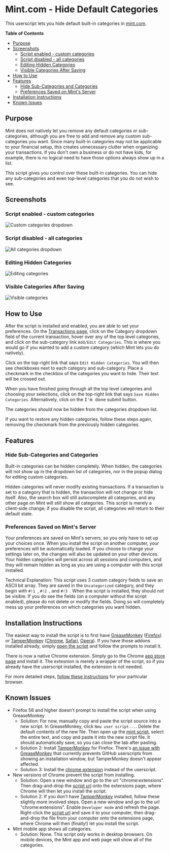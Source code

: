 
# Mint.com - Hide Default Categories
This userscript lets you hide default built-in categories in [mint.com](https://www.mint.com).

[//]: # "*generated with [DocToc](http://doctoc.herokuapp.com/)*"
**Table of Contents** 
- [Purpose](#purpose)
- [Screenshots](#screenshots)
	- [Script enabled - custom categories](#script-enabled---custom-categories)
	- [Script disabled - all categories](#script-disabled---all-categories)
	- [Editing Hidden Categories](#editing-hidden-categories)
	- [Visible Categories After Saving](#visible-categories-after-saving)
- [How to Use](#how-to-use)
- [Features](#features)
	- [Hide Sub-Categories and Categories](#hide-sub-categories-and-categories)
	- [Preferences Saved on Mint's Server](#preferences-saved-on-mints-server)
- [Installation Instructions](#installation-instructions)
- [Known Issues](#known-issues)

## Purpose
Mint does not natively let you remove any default categories or sub-categories, although you are free to add and remove any custom sub-categories you want. Since many built-in categories may not be applicable to your financial setup, this creates unnecessary clutter when organizing your transactions. If you don't own a business or do not have kids, for example, there is no logical need to have those options always show up in a list.

This script gives you control over these built-in categories. You can hide any sub-categories and even top-level categories that you do not wish to see.

## Screenshots
[custom]:  https://raw.githubusercontent.com/schrauger/mint.com-customize-default-categories/master/images/dropdown-custom.png?raw=true "Customized visible categories"
[all]:     https://raw.githubusercontent.com/schrauger/mint.com-customize-default-categories/master/images/dropdown-all.png?raw=true "All categories shown"
[editing]: https://raw.githubusercontent.com/schrauger/mint.com-customize-default-categories/master/images/category-edit.png?raw=true "Editing hidden categories"
[visible]: https://raw.githubusercontent.com/schrauger/mint.com-customize-default-categories/master/images/category-view.png?raw=true "Customized visible categories"

### Script enabled - custom categories
![Custom categories dropdown][custom]

### Script disabled - all categories
![All categories dropdown][all]

### Editing Hidden Categories
![Editing categories][editing]

### Visible Categories After Saving
![Visible categories][visible]

## How to Use
After the script is installed and enabled, you are able to set your preferences. On the [Transactions page](https://wwws.mint.com/transaction.event), click on the Category dropdown field of the current transaction, hover over any of the top level categories, and click on the sub-category link `Add/Edit Categories`. This is where you would go if you wanted to add a custom category (which Mint lets you do natively).

Click on the top-right link that says `Edit Hidden Categories`. You will then see checkboxes next to each category and sub-category. Place a checkmark in the checkbox of the categories you want to hide. Their text will be crossed out. 

When you have finished going through all the top level categories and choosing your selections, click on the top-right link that says `Save Hidden Categories`. Alternatively, click on the <kbd>I'm done</kbd> submit button.

The categories should now be hidden from the categories dropdown list.

If you want to restore any hidden categories, follow these steps again, removing the checkmark from the previously hidden categories. 

## Features
### Hide Sub-Categories and Categories
Built-in categories can be hidden completely. When hidden, the categories will not show up in the dropdown list of categories, nor in the popup dialog for editing custom categories.

Hidden categories will never modify existing transactions. If a transaction is set to a category that is hidden, the transaction will not change or hide itself. Also, the search box will still autocomplete all categories, and any other page on Mint will still show all categories. This script is merely a client-side change; if you disable the script, all categories will return to their default state.

### Preferences Saved on Mint's Server
Your preferences are saved on Mint's servers, so you only have to set up your choices once. When you install the script on another computer, your preferences will be automatically loaded. If you choose to change your settings later on, the changes will also be updated on your other devices. Your hidden categories will persist across all sessions and computers, and they will remain hidden as long as you are using a computer with this script installed.

Technical Explanation: This script uses 3 custom category fields to save an ASCII bit array. They are saved in the `Uncategorized` category, and they begin with `#!1 `, `#!2 `, and `#!3 `. When the script is installed, they should not be visible. If you do see the fields (on a computer without the script enabled), please do not delete or modify the fields. Doing so will completely mess up your preferences on which categories you want hidden.

## Installation Instructions

The easiest way to install the script is to first have [GreaseMonkey][greasemonkey] ([Firefox][gm_firefox]) or [TamperMonkey][tampermonkey] ([Chrome][tm_chrome], [Safari][tm_safari], [Opera][tm_opera]). If you have those addons installed already, simply [open the script][script] and follow the prompts to install it.

There is now a native Chrome extension. Simply go to the Chrome [app store page][chrome_app_url] and install it. The extesnion is merely a wrapper of the script, so if you already have the userscript installed, the extension is not needed.

For more detailed steps, [follow these instructions][instructions] for your particular browser.

[greasemonkey]: http://www.greasespot.net/
[gm_firefox]: https://addons.mozilla.org/en-us/firefox/addon/greasemonkey/
[tampermonkey]: https://tampermonkey.net/index.php
[tm_chrome]: https://chrome.google.com/webstore/detail/tampermonkey/dhdgffkkebhmkfjojejmpbldmpobfkfo
[tm_safari]: https://tampermonkey.net/index.php?ext=dhdg&browser=safari
[tm_opera]: https://addons.opera.com/en/extensions/details/tampermonkey-beta/
[script]: https://github.com/schrauger/mint.com-customize-default-categories/raw/master/mint.com_customize_default_categories.user.js
[instructions]: http://stackapps.com/tags/script/info
[greasemonkey_issue]: https://github.com/greasemonkey/greasemonkey/issues/2631
[chrome_app_url]: https://chrome.google.com/webstore/detail/mintcom-customize-default/dejgfdkemnimadjmkgicolejmhnkabig

## Known Issues
* Firefox 56 and higher doesn't prompt to install the script when using GreaseMonkey
  * Solution: For now, manually copy and paste the script source into a new script. In GreaseMonkey, click `New user script...`. Delete the default contents of the new file. Then open up the [mint script][script], select the entire text, and copy and paste it into the new script file. It should automatically save, so you can close the tab after pasting.
  * Solution 2: Install [TamperMonkey][tampermonkey] for Firefox. There's [an issue with GreaseMonkey][greasemonkey_issue] that currently prevents GitHub userscripts from showing an installation window, but TamperMonkey doesn't appear affected.
  * Solution 3: Install the [chrome extension][chrome_app_url] instead of the userscript.
* New versions of Chrome prevent the script from installing.
  * Solution: Open a new window and go to the url "chrome:extensions". Then drag-and-drop the [script url][script] onto the extensions page, where Chrome will then let you install the script.
  * Solution 2: If you don't have [TamperMonkey][tm_chrome] installed, follow these slightly more involved steps. Open a new window and go to the url "chrome:extensions". Enable `Developer mode` and refresh the page. Right-click the [script url][script] and save it to your computer, then drag-and-drop the file from your computer onto the extensions page, where Chrome will then (finally!) let you install the script.
* Mint mobile app shows all categories.
  * Solution: None. This script only works in desktop browsers. On mobile devices, the Mint app and web page will show all of the categories. 
